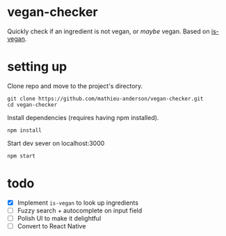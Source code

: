 # vegan-checker
Quickly check if an ingredient is not vegan, or *maybe* vegan. Based on [is-vegan](https://github.com/hmontazeri/is-vegan).

# setting up
Clone repo and move to the project's directory.
```
git clone https://github.com/mathieu-anderson/vegan-checker.git
cd vegan-checker
```

Install dependencies (requires having npm installed).
```
npm install
```

Start dev sever on localhost:3000
```
npm start
```

# todo
- [x] Implement `is-vegan` to look up ingredients
- [ ] Fuzzy search + autocomplete on input field
- [ ] Polish UI to make it delightful
- [ ] Convert to React Native
